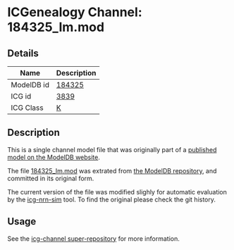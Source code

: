 # ICGenealogy Channel: 184325\_Im.mod

## Details

Name | Description
---- | -----------
ModelDB id | [184325](http://senselab.med.yale.edu/ModelDB/ShowModel.cshtml?model=184325)
ICG id | [3839](http://icg.neurotheory.ox.ac.uk/channels/1/3839)
ICG Class | [K](http://icg.neurotheory.ox.ac.uk/channels/1)

## Description

This is a single channel model file that was originally part of a [published model on the ModelDB website](http://senselab.med.yale.edu/mModelDB/ShowModel.cshtml?model=184325).


The file [184325\_Im.mod](184325_Im.mod) was extrated from [the ModelDB repository](http://senselab.med.yale.edu/ModelDB/ShowModel.cshtml?model=184325), and committed in its original form.

The current version of the file was modified slighly for automatic evaluation by the [icg-nrn-sim](https://github.com/icgenealogy/icg-nrn-sim) tool. To find the original please check the git history.


## Usage

See the [icg-channel super-repository](https://github.com/icgenealogy/icg-channels) for more information.